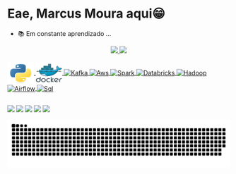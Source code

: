 # Eae, Marcus Moura aqui😁

- 📚 Em constante aprendizado ...

<div align="center">
  <a href="https://github.com/marcus-moura">
  <img height="180em" src="https://github-readme-stats.vercel.app/api?username=marcus-moura&show_icons=true&theme=dark&include_all_commits=true&count_private=true"/>
  <img height="180em" src="https://github-readme-stats.vercel.app/api/top-langs/?username=marcus-moura&layout=compact&langs_count=7&theme=dark"/>
</div>
  <div style="display: inline_block"><br>
  <img align="center" alt="Python" height="50" width="60" src="https://raw.githubusercontent.com/devicons/devicon/master/icons/python/python-original.svg">
  <img align="center" alt="Docker" height="50" width="60" src="https://raw.githubusercontent.com/devicons/devicon/master/icons/docker/docker-original-wordmark.svg" />
  <img align="center" color="white" alt="Kafka" height="70" width="80" src="https://cdn.jsdelivr.net/gh/devicons/devicon/icons/apachekafka/apachekafka-original-wordmark.svg" />
  <img align="center" alt="Aws" height="70" width="80" src="https://cdn.jsdelivr.net/gh/devicons/devicon/icons/amazonwebservices/amazonwebservices-plain-wordmark.svg" />
  <img align="center" alt="Spark" height="60" width="70" src="https://upload.wikimedia.org/wikipedia/commons/f/f3/Apache_Spark_logo.svg" />
  <img align="center" alt="Databricks" height="30" width="40" src="https://www.vectorlogo.zone/logos/databricks/databricks-icon.svg" />
  <img align="center" alt="Hadoop" height="40" width="50" src="https://www.vectorlogo.zone/logos/apache_hadoop/apache_hadoop-icon.svg" />
  <img align="center" alt="Airflow" height="30" width="30" src="https://miro.medium.com/v2/resize:fit:700/0*sesfl3V6mvwVQUb1" />
  <img align="center" alt="Sql" height="35" width="35" src="https://www.svgrepo.com/show/255832/sql.svg" />

</div>

##

<div> 
  <a href="https://www.facebook.com/marcus.moura.56" target="_blank"><img src="https://img.shields.io/badge/Facebook-1877F2?style=for-the-badge&logo=facebook&logoColor=white" target="_blank"></a>
  <a href="https://www.instagram.com/maarcusmoura/" target="_blank"><img src="https://img.shields.io/badge/-Instagram-%23E4405F?style=for-the-badge&logo=instagram&logoColor=white" target="_blank"></a>
  <a href = "mailto:marcuspaulo.moura@gmail.com"><img src="https://img.shields.io/badge/-Gmail-%23333?style=for-the-badge&logo=gmail&logoColor=white" target="_blank"></a>
  <a href = "mailto:marcuspaulo.moura@hotmail.com"><img src="https://img.shields.io/badge/Microsoft_Outlook-0078D4?style=for-the-badge&logo=microsoft-outlook&logoColor=white" target="_blank"></a>
  <a href="https://www.linkedin.com/in/marcus-moura-3b823317a/" target="_blank"><img src="https://img.shields.io/badge/-LinkedIn-%230077B5?style=for-the-badge&logo=linkedin&logoColor=white" target="_blank"></a> 
   
  ![Snake animation](https://github.com/marcus-moura/marcus-moura/blob/output/github-contribution-grid-snake.svg)
 
 
</div>
